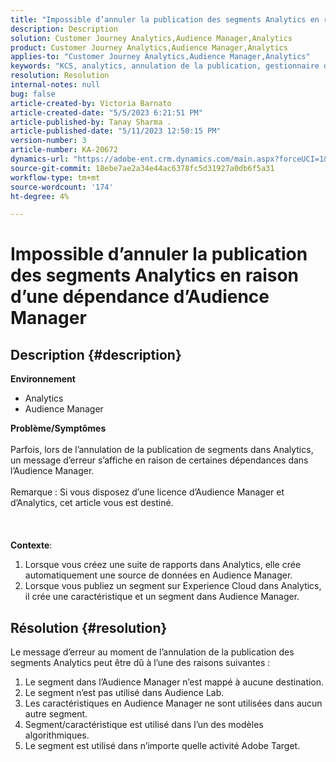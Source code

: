 ```yaml
---
title: "Impossible d’annuler la publication des segments Analytics en raison d’une dépendance d’Audience Manager"
description: Description
solution: Customer Journey Analytics,Audience Manager,Analytics
product: Customer Journey Analytics,Audience Manager,Analytics
applies-to: "Customer Journey Analytics,Audience Manager,Analytics"
keywords: "KCS, analytics, annulation de la publication, gestionnaire d’audience, segments"
resolution: Resolution
internal-notes: null
bug: false
article-created-by: Victoria Barnato
article-created-date: "5/5/2023 6:21:51 PM"
article-published-by: Tanay Sharma .
article-published-date: "5/11/2023 12:50:15 PM"
version-number: 3
article-number: KA-20672
dynamics-url: "https://adobe-ent.crm.dynamics.com/main.aspx?forceUCI=1&pagetype=entityrecord&etn=knowledgearticle&id=91e14eb1-71eb-ed11-a7c6-6045bd0065f9"
source-git-commit: 18ebe7ae2a34e44ac6378fc5d31927a0db6f5a31
workflow-type: tm+mt
source-wordcount: '174'
ht-degree: 4%

---
```


# Impossible d’annuler la publication des segments Analytics en raison d’une dépendance d’Audience Manager

## Description {#description}

<b>Environnement</b>
- Analytics
- Audience Manager

<b>Problème/Symptômes</b><br><br>Parfois, lors de l’annulation de la publication de segments dans Analytics, un message d’erreur s’affiche en raison de certaines dépendances dans l’Audience Manager.<br><br>Remarque : Si vous disposez d’une licence d’Audience Manager et d’Analytics, cet article vous est destiné.<br><br> <br><br><b>Contexte</b>:
1. Lorsque vous créez une suite de rapports dans Analytics, elle crée automatiquement une source de données en Audience Manager.
2. Lorsque vous publiez un segment sur Experience Cloud dans Analytics, il crée une caractéristique et un segment dans Audience Manager.



## Résolution {#resolution}


Le message d’erreur au moment de l’annulation de la publication des segments Analytics peut être dû à l’une des raisons suivantes :

1. Le segment dans l’Audience Manager n’est mappé à aucune destination.
2. Le segment n’est pas utilisé dans Audience Lab.
3. Les caractéristiques en Audience Manager ne sont utilisées dans aucun autre segment.
4. Segment/caractéristique est utilisé dans l’un des modèles algorithmiques.
5. Le segment est utilisé dans n’importe quelle activité Adobe Target.

